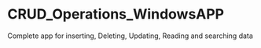 # CRUD_Operations_WindowsAPP
Complete app for inserting, Deleting, Updating, Reading and searching data
